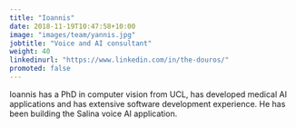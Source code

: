 ```yaml
---
title: "Ioannis"
date: 2018-11-19T10:47:58+10:00
image: "images/team/yannis.jpg"
jobtitle: "Voice and AI consultant"
weight: 40 
linkedinurl: "https://www.linkedin.com/in/the-douros/"
promoted: false
---
```


Ioannis has a PhD in computer vision from UCL, has developed medical AI applications and has extensive software development experience. He has been building the Salina voice AI application.
